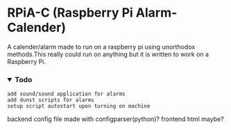 # RPiA-C (Raspberry Pi Alarm-Calender)
A calender/alarm made to run on a raspberry pi using unorthodox methods.This really could run on anything but it is written to work on a Raspberry Pi.

### <details open><summary>Todo</summary>
  
  ```
  add sound/sound application for alarms
  add dunst scripts for alarms
  setup script autostart upon turning on machine
  ```
  
</details>

backend config file made with configparser(python)? frontend html maybe?

